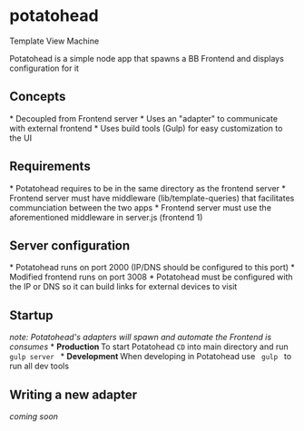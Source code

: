 potatohead
==========

Template View Machine

<p> Potatohead is a simple node app that spawns a BB Frontend and displays configuration for it</p>

<h2> Concepts </h2>
* Decoupled from Frontend server
* Uses an "adapter" to communicate with external frontend
* Uses build tools (Gulp) for easy customization to the UI

<h2> Requirements </h2>
* Potatohead requires to be in the same directory as the frontend server 
* Frontend server must have middleware (lib/template-queries) that facilitates communciation between the two apps
* Frontend server must use the aforementioned middleware in server.js (frontend 1)


<h2> Server configuration </h2>
* Potatohead runs on port 2000 (IP/DNS should be configured to this port)
* Modified frontend runs on port 3008
* Potatohead must be configured with the IP or DNS so it can build links for external devices to visit

<h2> Startup </h2>
<em> note: Potatohead's adapters will spawn and automate the Frontend is consumes </em>
* <b> Production </b> To start Potatohead <code>CD</code> into main directory and run <code> gulp server </code>
* <b> Development </b> When developing in Potatohead use <code> gulp </code> to run all dev tools

<h2> Writing a new adapter </h2>
<i>coming soon</i>
